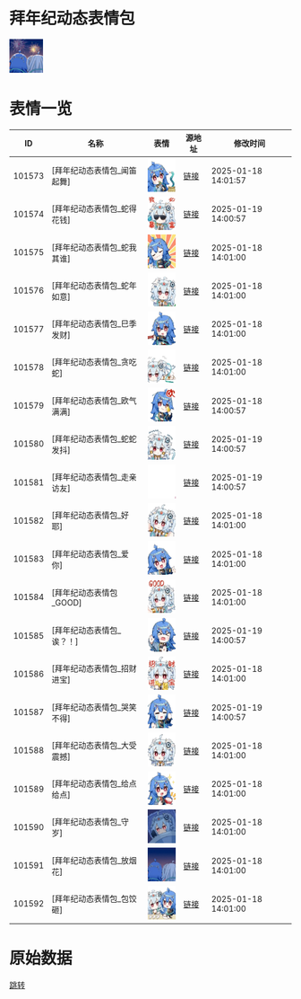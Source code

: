 # 拜年纪动态表情包

<img src="./cover.png" height="60" alt="cover" />

# 表情一览

|ID|名称|表情|源地址|修改时间|
|----|----|----|----|----|
|101573|[拜年纪动态表情包_闻笛起舞]|<img src="./pic/101573_%5B拜年纪动态表情包_闻笛起舞%5D.gif" height="60" alt="闻笛起舞"/>|[链接](https://i0.hdslb.com/bfs/garb/b7c0acc3ae38af7116429008458103df2c948b08.gif)|2025-01-18 14:01:57|
|101574|[拜年纪动态表情包_蛇得花钱]|<img src="./pic/101574_%5B拜年纪动态表情包_蛇得花钱%5D.gif" height="60" alt="蛇得花钱"/>|[链接](https://i0.hdslb.com/bfs/garb/09eec97240c93f70ad3bb6331321aac97a58a532.gif)|2025-01-19 14:00:57|
|101575|[拜年纪动态表情包_蛇我其谁]|<img src="./pic/101575_%5B拜年纪动态表情包_蛇我其谁%5D.gif" height="60" alt="蛇我其谁"/>|[链接](https://i0.hdslb.com/bfs/garb/afa9f44083fc03da742ff74463c8c0be4675ba1e.gif)|2025-01-18 14:01:00|
|101576|[拜年纪动态表情包_蛇年如意]|<img src="./pic/101576_%5B拜年纪动态表情包_蛇年如意%5D.gif" height="60" alt="蛇年如意"/>|[链接](https://i0.hdslb.com/bfs/garb/2f779b25407ce052bd5185464281c28f6e4428fd.gif)|2025-01-18 14:01:00|
|101577|[拜年纪动态表情包_巳季发财]|<img src="./pic/101577_%5B拜年纪动态表情包_巳季发财%5D.gif" height="60" alt="巳季发财"/>|[链接](https://i0.hdslb.com/bfs/garb/e17242b5ee54c9484df41812c664d3a57e2d9f34.gif)|2025-01-18 14:01:00|
|101578|[拜年纪动态表情包_贪吃蛇]|<img src="./pic/101578_%5B拜年纪动态表情包_贪吃蛇%5D.gif" height="60" alt="贪吃蛇"/>|[链接](https://i0.hdslb.com/bfs/garb/bd3983cb94d1af391510cfd20957fea6c1ae823c.gif)|2025-01-18 14:01:00|
|101579|[拜年纪动态表情包_欧气满满]|<img src="./pic/101579_%5B拜年纪动态表情包_欧气满满%5D.gif" height="60" alt="欧气满满"/>|[链接](https://i0.hdslb.com/bfs/garb/c8c64c7bc1f06a63c84de6285ed8d4307a5c4207.gif)|2025-01-18 14:00:57|
|101580|[拜年纪动态表情包_蛇蛇发抖]|<img src="./pic/101580_%5B拜年纪动态表情包_蛇蛇发抖%5D.gif" height="60" alt="蛇蛇发抖"/>|[链接](https://i0.hdslb.com/bfs/garb/f8e87e2457520b25aac96db35210a7db52c323d9.gif)|2025-01-19 14:00:57|
|101581|[拜年纪动态表情包_走亲访友]|<img src="./pic/101581_%5B拜年纪动态表情包_走亲访友%5D.gif" height="60" alt="走亲访友"/>|[链接](https://i0.hdslb.com/bfs/garb/b044e654b9f752bcae94d5da579a195bf6b46509.gif)|2025-01-19 14:00:57|
|101582|[拜年纪动态表情包_好耶]|<img src="./pic/101582_%5B拜年纪动态表情包_好耶%5D.gif" height="60" alt="好耶"/>|[链接](https://i0.hdslb.com/bfs/garb/a5187239ed539b60f93e2b95bd6b7e1a4c2e654f.gif)|2025-01-18 14:01:00|
|101583|[拜年纪动态表情包_爱你]|<img src="./pic/101583_%5B拜年纪动态表情包_爱你%5D.gif" height="60" alt="爱你"/>|[链接](https://i0.hdslb.com/bfs/garb/6fa7aaf256cdf3a73857f9dca9a25dbe5ea6d71e.gif)|2025-01-18 14:01:00|
|101584|[拜年纪动态表情包_GOOD]|<img src="./pic/101584_%5B拜年纪动态表情包_GOOD%5D.gif" height="60" alt="GOOD"/>|[链接](https://i0.hdslb.com/bfs/garb/aa1483e9d093593855487d93a80771324866ca5a.gif)|2025-01-18 14:01:00|
|101585|[拜年纪动态表情包_诶？！]|<img src="./pic/101585_%5B拜年纪动态表情包_诶？！%5D.gif" height="60" alt="诶？！"/>|[链接](https://i0.hdslb.com/bfs/garb/32bdac2882b9b88a75815e2452024a88334d3ee9.gif)|2025-01-19 14:00:57|
|101586|[拜年纪动态表情包_招财进宝]|<img src="./pic/101586_%5B拜年纪动态表情包_招财进宝%5D.gif" height="60" alt="招财进宝"/>|[链接](https://i0.hdslb.com/bfs/garb/3913eaa25f18b75a85eb804cf31570d28d9bf999.gif)|2025-01-18 14:01:00|
|101587|[拜年纪动态表情包_哭笑不得]|<img src="./pic/101587_%5B拜年纪动态表情包_哭笑不得%5D.gif" height="60" alt="哭笑不得"/>|[链接](https://i0.hdslb.com/bfs/garb/c20e6bdf48feab4984f59354ad13ebca81e6703b.gif)|2025-01-19 14:00:57|
|101588|[拜年纪动态表情包_大受震撼]|<img src="./pic/101588_%5B拜年纪动态表情包_大受震撼%5D.gif" height="60" alt="大受震撼"/>|[链接](https://i0.hdslb.com/bfs/garb/8bd1d1f19a2ead7ed9910f55d553050581c057fc.gif)|2025-01-18 14:01:00|
|101589|[拜年纪动态表情包_给点给点]|<img src="./pic/101589_%5B拜年纪动态表情包_给点给点%5D.gif" height="60" alt="给点给点"/>|[链接](https://i0.hdslb.com/bfs/garb/1e0007076443cccda963e7f9453d2b97d26344e5.gif)|2025-01-18 14:01:00|
|101590|[拜年纪动态表情包_守岁]|<img src="./pic/101590_%5B拜年纪动态表情包_守岁%5D.gif" height="60" alt="守岁"/>|[链接](https://i0.hdslb.com/bfs/garb/59563d66ff9911f00dd8fdccc3c2a01b572aed94.gif)|2025-01-18 14:01:00|
|101591|[拜年纪动态表情包_放烟花]|<img src="./pic/101591_%5B拜年纪动态表情包_放烟花%5D.gif" height="60" alt="放烟花"/>|[链接](https://i0.hdslb.com/bfs/garb/a231afdcb03d6b45b25fcb11de850215a7dd94ab.gif)|2025-01-18 14:01:00|
|101592|[拜年纪动态表情包_包饺砸]|<img src="./pic/101592_%5B拜年纪动态表情包_包饺砸%5D.gif" height="60" alt="包饺砸"/>|[链接](https://i0.hdslb.com/bfs/garb/67496bbfbb7eabec972284d3df06bcb7c0204121.gif)|2025-01-18 14:01:00|

# 原始数据

[跳转](./raw.json)

